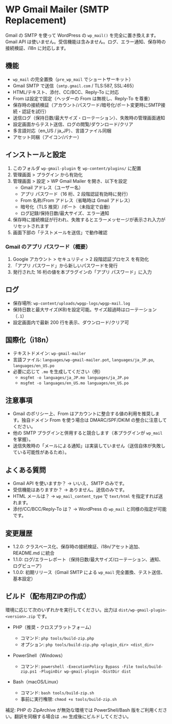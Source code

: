 # WP Gmail Mailer (SMTP Replacement)

Gmail の SMTP を使って WordPress の `wp_mail()` を完全に置き換えます。Gmail API は使いません。受信機能は含みません。ログ、エラー通知、保存時の接続検証、i18n に対応します。

## 機能

- `wp_mail` の完全置換（`pre_wp_mail` でショートサーキット）
- Gmail SMTP で送信（`smtp.gmail.com` / TLS:587, SSL:465）
- HTML/テキスト、添付、CC/BCC、Reply-To に対応
- From は設定で固定（ヘッダーの From は無視し、Reply-To を尊重）
- 保存時の接続検証（アカウント/パスワード/暗号化/ポート変更時にSMTP接続・認証を試行）
- 送信ログ（保持日数/最大サイズ・ローテーション）、失敗時の管理画面通知
- 設定画面からテスト送信、ログの閲覧/ダウンロード/クリア
- 多言語対応（en_US / ja_JP）、言語ファイル同梱
- アセット同梱（アイコン/バナー）

## インストールと設定

1. このフォルダ `wp-gmail-plugin` を `wp-content/plugins/` に配置
2. 管理画面 > プラグイン から有効化
3. 管理画面 > 設定 > WP Gmail Mailer を開き、以下を設定
   - Gmail アドレス（ユーザー名）
   - アプリ パスワード（16 桁、2 段階認証有効時に発行）
   - From 名称/From アドレス（省略時は Gmail アドレス）
   - 暗号化（TLS 推奨）/ポート（未指定で自動）
   - ログ記録/保持日数/最大サイズ、エラー通知
4. 保存時に接続検証が行われ、失敗するとエラーメッセージが表示され入力がリセットされます
5. 画面下部の「テストメールを送信」で動作確認

### Gmail のアプリ パスワード（概要）

1. Google アカウント > セキュリティ > 2 段階認証プロセス を有効化
2. 「アプリ パスワード」から新しいパスワードを発行
3. 発行された 16 桁の値を本プラグインの「アプリ パスワード」に入力

## ログ

- 保存場所: `wp-content/uploads/wpgp-logs/wpgp-mail.log`
- 保持日数と最大サイズ(KB)を設定可能。サイズ超過時はローテーション（`.1`）
- 設定画面内で最新 200 行を表示、ダウンロード/クリア可

## 国際化（i18n）

- テキストドメイン: `wp-gmail-mailer`
- 言語ファイル: `languages/wp-gmail-mailer.pot`, `languages/ja_JP.po`, `languages/en_US.po`
- 必要に応じて `.mo` を生成してください（例）
  - `msgfmt -o languages/ja_JP.mo languages/ja_JP.po`
  - `msgfmt -o languages/en_US.mo languages/en_US.po`

## 注意事項

- Gmail のポリシー上、From はアカウントに整合する値の利用を推奨します。独自ドメイン From を使う場合は DMARC/SPF/DKIM の整合に注意してください。
- 他の SMTP プラグインと併用すると競合します（本プラグインが `wp_mail` を掌握）。
- 送信失敗時の「メールによる通知」は実装していません（送信自体が失敗している可能性があるため）。

## よくある質問

- Gmail API を使いますか？ → いいえ、SMTP のみです。
- 受信機能はありますか？ → ありません。送信のみです。
- HTML メールは？ → `wp_mail_content_type` で `text/html` を指定すれば送れます。
- 添付/CC/BCC/Reply-To は？ → WordPress の `wp_mail` と同様の指定が可能です。

## 変更履歴

- 1.2.0: クラスベース化、保存時の接続検証、i18n/アセット追加、README.md に統合
- 1.1.0: ログ/エラーレポート（保持日数/最大サイズ/ローテーション、通知、ログビューア）
- 1.0.0: 初期リリース（Gmail SMTP による `wp_mail` 完全置換、テスト送信、基本設定）

## ビルド（配布用ZIPの作成）

環境に応じて次のいずれかを実行してください。出力は `dist/wp-gmail-plugin-<version>.zip` です。

- PHP（推奨・クロスプラットフォーム）
  - コマンド: `php tools/build-zip.php`
  - オプション: `php tools/build-zip.php <plugin_dir> <dist_dir>`

- PowerShell（Windows）
  - コマンド: `powershell -ExecutionPolicy Bypass -File tools/build-zip.ps1 -PluginDir wp-gmail-plugin -DistDir dist`

- Bash（macOS/Linux）
  - コマンド: `bash tools/build-zip.sh`
  - 事前に実行権限: `chmod +x tools/build-zip.sh`

補足: PHP の ZipArchive が無効な環境では PowerShell/Bash 版をご利用ください。翻訳を同梱する場合は `.mo` 生成後にビルドしてください。
